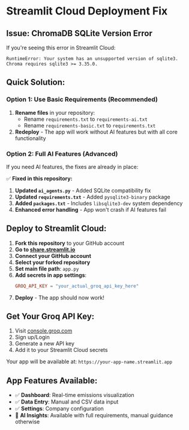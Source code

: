 # Streamlit Cloud Deployment Fix

## Issue: ChromaDB SQLite Version Error

If you're seeing this error in Streamlit Cloud:
```
RuntimeError: Your system has an unsupported version of sqlite3. Chroma requires sqlite3 >= 3.35.0.
```

## Quick Solution:

### Option 1: Use Basic Requirements (Recommended)
1. **Rename files** in your repository:
   - Rename `requirements.txt` to `requirements-ai.txt` 
   - Rename `requirements-basic.txt` to `requirements.txt`
2. **Redeploy** - The app will work without AI features but with all core functionality

### Option 2: Full AI Features (Advanced)
If you need AI features, the fixes are already in place:

✅ **Fixed in this repository:**
1. **Updated `ai_agents.py`** - Added SQLite compatibility fix
2. **Updated `requirements.txt`** - Added `pysqlite3-binary` package
3. **Added `packages.txt`** - Includes `libsqlite3-dev` system dependency  
4. **Enhanced error handling** - App won't crash if AI features fail

## Deploy to Streamlit Cloud:

1. **Fork this repository** to your GitHub account
2. **Go to [share.streamlit.io](https://share.streamlit.io)**
3. **Connect your GitHub account**
4. **Select your forked repository**
5. **Set main file path**: `app.py`
6. **Add secrets in app settings**:
   ```toml
   GROQ_API_KEY = "your_actual_groq_api_key_here"
   ```
7. **Deploy** - The app should now work!

## Get Your Groq API Key:
1. Visit [console.groq.com](https://console.groq.com/)
2. Sign up/Login
3. Generate a new API key
4. Add it to your Streamlit Cloud secrets

Your app will be available at: `https://your-app-name.streamlit.app`

## App Features Available:
- ✅ **Dashboard**: Real-time emissions visualization
- ✅ **Data Entry**: Manual and CSV data input
- ✅ **Settings**: Company configuration
- 🤖 **AI Insights**: Available with full requirements, manual guidance otherwise
